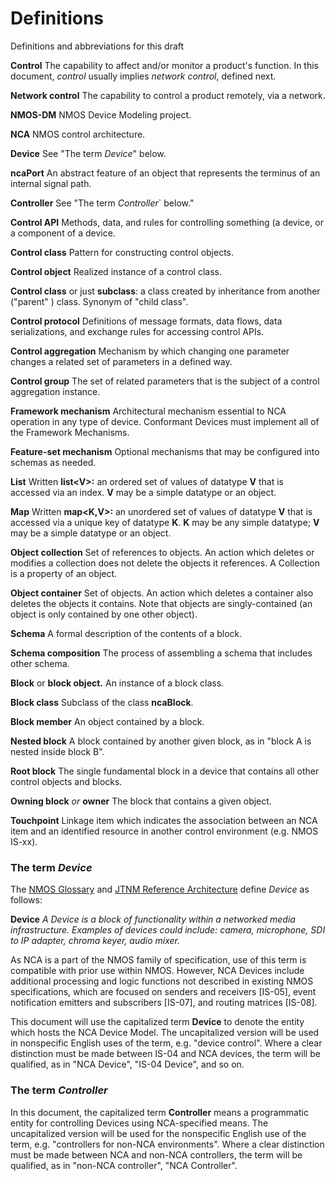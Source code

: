 # Definitions

Definitions and abbreviations for this draft

**Control** The capability to affect and/or monitor a product's function. In this document, _control_ usually implies _network control_, defined next.

**Network control** The capability to control a product remotely, via a network.

**NMOS-DM** NMOS Device Modeling project.

**NCA** NMOS control architecture.

**Device** See "The term _Device_" below.

**ncaPort** An abstract feature of an object that represents the terminus of an internal signal path.

**Controller** See "The term _Controller_` below."

**Control API** Methods, data, and rules for controlling something (a device, or a component of a device.

**Control class** Pattern for constructing control objects.

**Control object** Realized instance of a control class.

**Control class** or just **subclass**: a class created by inheritance from another ("parent" ) class. Synonym of "child class".

**Control protocol** Definitions of message formats, data flows, data serializations, and exchange rules for accessing control APIs.

**Control aggregation** Mechanism by which changing one parameter changes a related set of parameters in a defined way.

**Control group** The set of related parameters that is the subject of a control aggregation instance.

**Framework mechanism** Architectural mechanism essential to NCA operation in any type of device. Conformant Devices must implement all of the Framework Mechanisms.

**Feature-set mechanism** Optional mechanisms that may be configured into schemas as needed.

**List** Written **list\<V\>:** an ordered set of values of datatype **V** that is accessed via an index. **V** may be a simple datatype or an object.

**Map** Written **map\<K,V\>:** an unordered set of values of datatype **V** that is accessed via a unique key of datatype **K**. **K** may be any simple datatype; **V** may be a simple datatype or an object.

**Object collection** Set of references to objects. An action which deletes or modifies a collection does not delete the objects it references. A Collection is a property of an object.

**Object container** Set of objects. An action which deletes a container also deletes the objects it contains. Note that objects are singly-contained (an object is only contained by one other object).

**Schema** A formal description of the contents of a block.

**Schema composition** The process of assembling a schema that includes other schema.

**Block** or **block object.** An instance of a block class.

**Block class** Subclass of the class **ncaBlock**.

**Block member** An object contained by a block.

**Nested block** A block contained by another given block, as in "block A is nested inside block B".

**Root block** The single fundamental block in a device that contains all other control objects and blocks.

**Owning block** _or_ **owner** The block that contains a given object.

**Touchpoint** Linkage item which indicates the association between an NCA item and an identified resource in another control environment (e.g. NMOS IS-xx).

### The term _Device_

The [NMOS Glossary][NMOS-G] and [JTNM Reference Architecture][JTNM-RA] define _Device_ as follows:

**Device** _A Device is a block of functionality within a networked media infrastructure. Examples of devices could include: camera, microphone, SDI to IP adapter, chroma keyer, audio mixer._

As NCA is a part of the NMOS family of specification, use of this term is compatible with prior use within NMOS. However, NCA Devices include additional processing and logic functions not described in existing NMOS specifications, which are focused on senders and receivers \[IS-05\], event notification emitters and subscribers \[IS-07\], and routing matrices \[IS-08\].

This document will use the capitalized term **Device** to denote the entity which hosts the NCA Device Model. The uncapitalized version will be used in nonspecific English uses of the term, e.g. "device control". Where a clear distinction must be made between IS-04 and NCA devices, the term will be qualified, as in "NCA Device", "IS-04 Device", and so on.

### The term _Controller_

In this document, the capitalized term **Controller** means a programmatic entity for controlling Devices using NCA-specified means. The uncapitalized version will be used for the nonspecific English use of the term, e.g. "controllers for non-NCA environments". Where a clear distinction must be made between NCA and non-NCA controllers, the term will be qualified, as in "non-NCA controller", "NCA Controller".

[NMOS-G]: https://specs.amwa.tv/nmos/branches/main/docs/4.0._Glossary.html "NMOS Glossary"

<!-- 
[NMOS-OV]: https://specs.amwa.tv/nmos/branches/main/docs/2.0._Technical_Overview.html "NMOS Technical Overview"
 -->

[JTNM-RA]: https://www.jt-nm.org/reference-architecture "Joint Taskforce on Network Media Reference Architecture v1.0"
